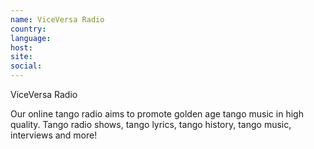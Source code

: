 ```yaml
---
name: ViceVersa Radio
country:
language:
host:
site:
social:
---
```

ViceVersa Radio

Our online tango radio aims to promote golden age tango music in high quality. Tango radio shows, tango lyrics, tango history, tango music, interviews and more!